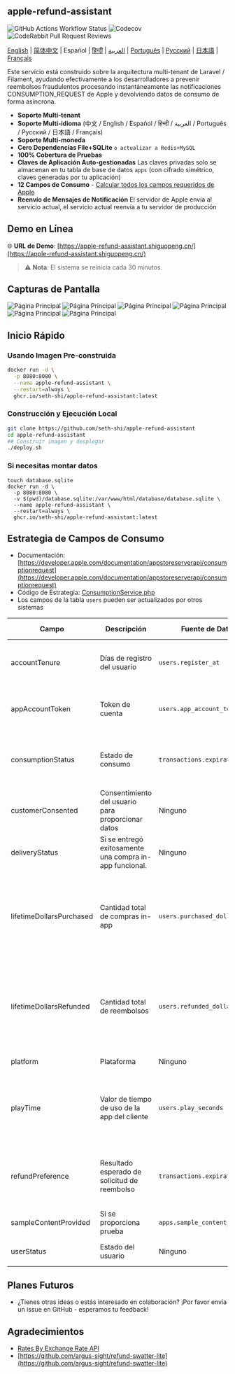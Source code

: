 ## apple-refund-assistant
![GitHub Actions Workflow Status](https://img.shields.io/github/actions/workflow/status/seth-shi/apple-refund-assistant/laravel.yml)
![Codecov](https://img.shields.io/codecov/c/github/seth-shi/apple-refund-assistant)
![CodeRabbit Pull Request Reviews](https://img.shields.io/coderabbit/prs/github/seth-shi/apple-refund-assistant?utm_source=oss&utm_medium=github&utm_campaign=seth-shi%2Fapple-refund-assistant&labelColor=171717&color=FF570A&link=https%3A%2F%2Fcoderabbit.ai&label=CodeRabbit+Reviews)

[English](./README.md) | [简体中文](./README.zh.md) | Español | [हिन्दी](./README.hi.md) | [العربية](./README.ar.md) | [Português](./README.pt.md) | [Русский](./README.ru.md) | [日本語](./README.ja.md) | [Français](./README.fr.md)

Este servicio está construido sobre la arquitectura multi-tenant de Laravel / Filament,
ayudando efectivamente a los desarrolladores a prevenir reembolsos fraudulentos procesando instantáneamente las notificaciones CONSUMPTION_REQUEST de Apple y devolviendo datos de consumo de forma asíncrona.

- **Soporte Multi-tenant**
- **Soporte Multi-idioma** (中文 / English / Español / हिन्दी / العربية / Português / Русский / 日本語 / Français)
- **Soporte Multi-moneda**
- **Cero Dependencias File+SQLite** `o actualizar a Redis+MySQL`
- **100% Cobertura de Pruebas**
- **Claves de Aplicación Auto-gestionadas** Las claves privadas solo se almacenan en tu tabla de base de datos `apps` (con cifrado simétrico, claves generadas por tu aplicación)
- **12 Campos de Consumo** - [Calcular todos los campos requeridos de Apple](#estrategia-de-campos-de-consumo)
- **Reenvío de Mensajes de Notificación** El servidor de Apple envía al servicio actual, el servicio actual reenvía a tu servidor de producción


## Demo en Línea

🌐 **URL de Demo**: [https://apple-refund-assistant.shiguopeng.cn/](https://apple-refund-assistant.shiguopeng.cn/)

> ⚠️ **Nota**: El sistema se reinicia cada 30 minutos.

 
## Capturas de Pantalla
![Página Principal](assets/0.png)
![Página Principal](assets/1.png)
![Página Principal](assets/2.png)
![Página Principal](assets/3.png)
![Página Principal](assets/4.png)
![Página Principal](assets/5.png)


## Inicio Rápido
### Usando Imagen Pre-construida
```bash
docker run -d \
  -p 8080:8080 \
  --name apple-refund-assistant \
  --restart=always \
  ghcr.io/seth-shi/apple-refund-assistant:latest
```


### Construcción y Ejecución Local
```bash
git clone https://github.com/seth-shi/apple-refund-assistant
cd apple-refund-assistant
## Construir imagen y desplegar
./deploy.sh
```

### Si necesitas montar datos
```
touch database.sqlite
docker run -d \
  -p 8080:8080 \
  -v $(pwd)/database.sqlite:/var/www/html/database/database.sqlite \
  --name apple-refund-assistant \
  --restart=always \
  ghcr.io/seth-shi/apple-refund-assistant:latest
```

## Estrategia de Campos de Consumo
* Documentación: [https://developer.apple.com/documentation/appstoreserverapi/consumptionrequest](https://developer.apple.com/documentation/appstoreserverapi/consumptionrequest)
* Código de Estrategia: [ConsumptionService.php](./app/Services/ConsumptionService.php) 
* Los campos de la tabla `users` pueden ser actualizados por otros sistemas

| Campo                       | Descripción                | Fuente de Datos                          | Regla de Cálculo                                                                                           |
|--------------------------|-------------------|--------------------------------|------------------------------------------------------------------------------------------------|
| accountTenure            | Días de registro del usuario            | `users.register_at`            | Tiempo actual menos tiempo de registro                                                                                     |
| appAccountToken          | Token de cuenta          | `users.app_account_token`      | [Necesita ser pasado cuando el cliente crea orden](https://developer.apple.com/documentation/StoreKit/Transaction/appAccountToken) |
| consumptionStatus        | Estado de consumo              | `transactions.expiration_date` | Comparar con tiempo actual, si expirado retornar consumido                                                                              |
| customerConsented        | Consentimiento del usuario para proporcionar datos          | Ninguno                              | Codificado `true`                                                                                       |
| deliveryStatus           | Si se entregó exitosamente una compra in-app funcional. | Ninguno                              | Codificado `0`(entrega normal)                                                                                    |
| lifetimeDollarsPurchased | Cantidad total de compras in-app             | `users.purchased_dollars`      | Acumular este campo basado en eventos de transacción de Apple, también puedes acumularlo tú mismo                                                                        |
| lifetimeDollarsRefunded  | Cantidad total de reembolsos             | `users.refunded_dollars`       | Acumular este campo basado en eventos de reembolso de Apple, también puedes acumularlo tú mismo                                                                        |
| platform                 | Plataforma                | Ninguno                              | Codificado `1`(apple)                                                                                   |
| playTime                 | Valor de tiempo de uso de la app del cliente        | `users.play_seconds`           | Tu sistema necesita soportar actualizar este campo, de lo contrario es `0`                                                                          |
| refundPreference         | Resultado esperado de solicitud de reembolso         | `transactions.expiration_date` | Comparar con tiempo actual, si expirado esperar rechazar reembolso                                                                             |
| sampleContentProvided    | Si se proporciona prueba            | `apps.sample_content_provided` | Configurar app al crear app                                                                                      |
| userStatus               | Estado del usuario              | Ninguno                              | Codificado `1`(usuario normal)                                                                                   |

## Planes Futuros
- ¿Tienes otras ideas o estás interesado en colaboración? ¡Por favor envía un issue en GitHub - esperamos tu feedback!

## Agradecimientos
* [Rates By Exchange Rate API](https://www.exchangerate-api.com)
* [https://github.com/argus-sight/refund-swatter-lite](https://github.com/argus-sight/refund-swatter-lite)
